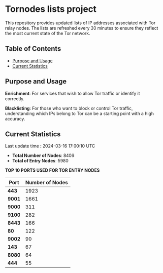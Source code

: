 # Tornodes lists project

This repository provides updated lists of IP addresses associated with Tor relay nodes. The lists are refreshed every 30 minutes to ensure they reflect the most current state of the Tor network.

## Table of Contents

- [Purpose and Usage](#purpose-and-usage)
- [Current Statistics](#current-statistics)


## Purpose and Usage

**Enrichment**: For services that wish to allow Tor traffic or identify it correctly.

**Blacklisting**: For those who want to block or control Tor traffic, understanding which IPs belong to Tor can be a starting point with a high accuracy.

## Current Statistics

Last update time : 2024-03-16 17:00:10 UTC

- **Total Number of Nodes**: 8406
- **Total of Entry Nodes**: 5980

**TOP 10 PORTS USED FOR TOR ENTRY NODES**

| **Port** | **Number of Nodes** |
|------|-----------------|
| **443**   | 1923  |
| **9001**   | 1661  |
| **9000**   | 311  |
| **9100**   | 282  |
| **8443**   | 166  |
| **80**   | 122  |
| **9002**   | 90  |
| **143**   | 67  |
| **8080**   | 64  |
| **444**   | 55  |

